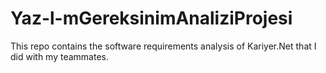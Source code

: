 # Yaz-l-mGereksinimAnaliziProjesi
This repo contains the software requirements analysis of Kariyer.Net that I did with my teammates.
